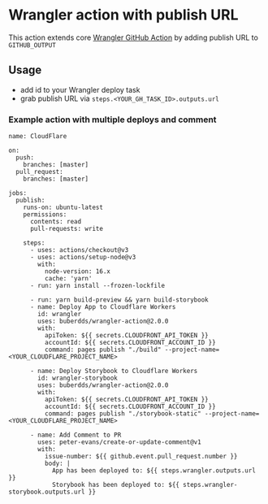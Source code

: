 # Wrangler action with publish URL 

This action extends core [Wrangler GitHub Action](https://github.com/cloudflare/wrangler-action) by adding publish URL to `GITHUB_OUTPUT`

## Usage
- add id to your Wrangler deploy task
- grab publish URL via `steps.<YOUR_GH_TASK_ID>.outputs.url`

### Example action with multiple deploys and comment

```
name: CloudFlare

on:
  push:
    branches: [master]
  pull_request:
    branches: [master]

jobs:
  publish:
    runs-on: ubuntu-latest
    permissions:
      contents: read
      pull-requests: write

    steps:
      - uses: actions/checkout@v3
      - uses: actions/setup-node@v3
        with:
          node-version: 16.x
          cache: 'yarn'
      - run: yarn install --frozen-lockfile

      - run: yarn build-preview && yarn build-storybook
      - name: Deploy App to Cloudflare Workers
        id: wrangler
        uses: buberdds/wrangler-action@2.0.0
        with:
          apiToken: ${{ secrets.CLOUDFRONT_API_TOKEN }}
          accountId: ${{ secrets.CLOUDFRONT_ACCOUNT_ID }}
          command: pages publish "./build" --project-name=<YOUR_CLOUDFLARE_PROJECT_NAME>

      - name: Deploy Storybook to Cloudflare Workers
        id: wrangler-storybook
        uses: buberdds/wrangler-action@2.0.0
        with:
          apiToken: ${{ secrets.CLOUDFRONT_API_TOKEN }}
          accountId: ${{ secrets.CLOUDFRONT_ACCOUNT_ID }}
          command: pages publish "./storybook-static" --project-name=<YOUR_CLOUDFLARE_PROJECT_NAME>

      - name: Add Comment to PR
        uses: peter-evans/create-or-update-comment@v1
        with:
          issue-number: ${{ github.event.pull_request.number }}
          body: |
            App has been deployed to: ${{ steps.wrangler.outputs.url }}
            Storybook has been deployed to: ${{ steps.wrangler-storybook.outputs.url }}
```




